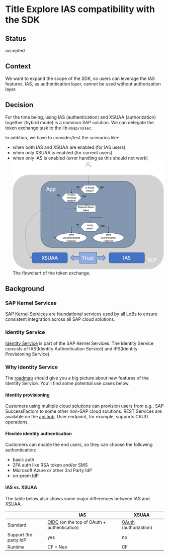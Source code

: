 # Title Explore IAS compatibility with the SDK

## Status

accepted

## Context

We want to expand the scope of the SDK, so users can leverage the IAS features.
IAS, as authentication layer, cannot be used without authorization layer.

## Decision

For the time being, using IAS (authentication) and XSUAA (authorization) together (hybrid mode) is a common SAP solution.
We can delegate the token exchange task to the lib `@sap/xssec`.

In addition, we have to consider/test the scenarios like:

- when both IAS and XSUAA are enabled (for IAS users)
- when only XSUAA is enabled (for current users)
- when only IAS is enabled (error handling as this should not work)
  ![](../img/ias-xsuaa-token-xchange.png)
  The flowchart of the token exchange.

## Background

### SAP Kernel Services

[SAP Kernel Services](https://pages.github.tools.sap/kernelservices/) are foundational services used by all LoBs to ensure consistent integration across all SAP cloud solutions.

### Identity Service

[Identity Service](https://pages.github.tools.sap/kernelservices/services/identity-service) is part of the SAP Kernel Services.
The Identity Service consists of IAS(Identity Authentication Service) and IPS(Identity Provisioning Service).

### Why Identity Service

The [roadmap](https://pages.github.tools.sap/kernelservices/services/identity-service) should give you a big picture about new features of the Identity Service.
You'll find some potential use cases below.

#### Identity provisioning

Customers using multiple cloud solutions can provision users from e.g., SAP SuccessFactors to some other non-SAP cloud solutions.
REST Services are available on the [api hub](https://api.sap.com/package/SCPIdentityServices?section=Artifacts).
User endpoint, for example, supports CRUD operations.

#### Flexible identity authentication

Customers can enable the end users, so they can choose the following authentication:

- basic auth
- 2FA auth like RSA token and/or SMS
- Microsoft Azure or other 3rd Party IdP
- on-prem IdP

#### IAS vs. XSUAA

The table below also shows some major differences between IAS and XSUAA.

|                       | IAS                                         | XSUAA                 |
| --------------------- | ------------------------------------------- | --------------------- |
| Standard              | [OIDC](https://openid.net) (on the top of OAuth + authentication) | [OAuth](https://oauth.net/2/) (authorization) |
| Support 3rd party IdP | yes                                         | no                    |
| Runtime               | CF + Neo                                    | CF                    |
